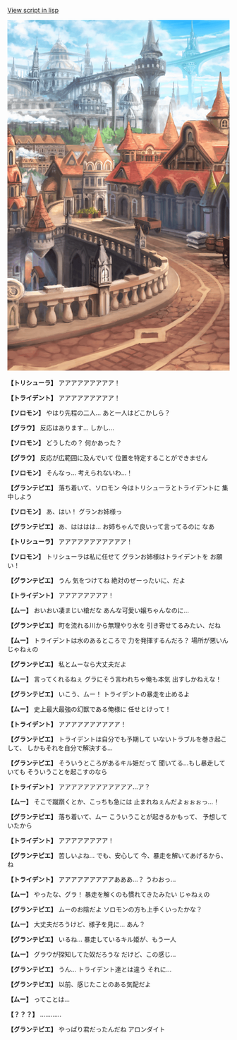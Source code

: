 [View script in lisp](../scripts/210141110.txt)

![town.png](../images/backgrounds/town.png)

**【トリシューラ】**
アアアアアアアアア！

**【トライデント】**
アアアアアアアアア！

**【ソロモン】**
やはり先程の二人…
あと一人はどこかしら？

**【グラウ】**
反応はあります…
しかし…

**【ソロモン】**
どうしたの？
何かあった？

**【グラウ】**
反応が広範囲に及んでいて
位置を特定することができません

**【ソロモン】**
そんなっ…
考えられないわ…！

**【グランテピエ】**
落ち着いて、ソロモン
今はトリシューラとトライデントに
集中しよう

**【ソロモン】**
あ、はい！
グランお姉様っ

**【グランテピエ】**
あ、はははは…
お姉ちゃんで良いって言ってるのに
なあ

**【トリシューラ】**
アアアアアアアアアアア！

**【ソロモン】**
トリシューラは私に任せて
グランお姉様はトライデントを
お願い！

**【グランテピエ】**
うん
気をつけてね
絶対のぜーったいに、だよ

**【トライデント】**
アアアアアアアア！

**【ムー】**
おいおい凄まじい槍だな
あんな可愛い嬢ちゃんなのに…

**【グランテピエ】**
町を流れる川から無理やり水を
引き寄せてるみたい、だね

**【ムー】**
トライデントは水のあるところで
力を発揮するんだろ？
場所が悪いんじゃねぇの

**【グランテピエ】**
私とムーなら大丈夫だよ

**【ムー】**
言ってくれるねぇ
グラにそう言われちゃ俺も本気
出すしかねえな！

**【グランテピエ】**
いこう、ムー！
トライデントの暴走を止めるよ

**【ムー】**
史上最大最強の幻獣である俺様に
任せとけって！

**【トライデント】**
アアアアアアアアアア！

**【グランテピエ】**
トライデントは自分でも予期して
いないトラブルを巻き起こして、
しかもそれを自分で解決する…

**【グランテピエ】**
そういうところがあるキル姫だって
聞いてる…もし暴走していても
そういうことを起こすのなら

**【トライデント】**
アアアアアアアアアアアア…ア？

**【ムー】**
そこで蹴躓くとか、こっちも急には
止まれねぇんだよぉぉぉっ…！

**【グランテピエ】**
落ち着いて、ムー
こういうことが起きるかもって、
予想していたから

**【トライデント】**
アアアアアアアア！

**【グランテピエ】**
苦しいよね…
でも、安心して
今、暴走を解いてあげるから、ね

**【トライデント】**
アアアアアアアアアあああ…？
うわおっ…

**【ムー】**
やったな、グラ！
暴走を解くのも慣れてきたみたい
じゃねぇの

**【グランテピエ】**
ムーのお陰だよ
ソロモンの方も上手くいったかな？

**【ムー】**
大丈夫だろうけど、様子を見に…
あん？

**【グランテピエ】**
いるね…
暴走しているキル姫が、もう一人

**【ムー】**
グラウが探知してた奴だろうな
だけど、この感じ…

**【グランテピエ】**
うん…
トライデント達とは違う
それに…

**【グランテピエ】**
以前、感じたことのある気配だよ

**【ムー】**
ってことは…

**【？？？】**
…………

**【グランテピエ】**
やっぱり君だったんだね
アロンダイト